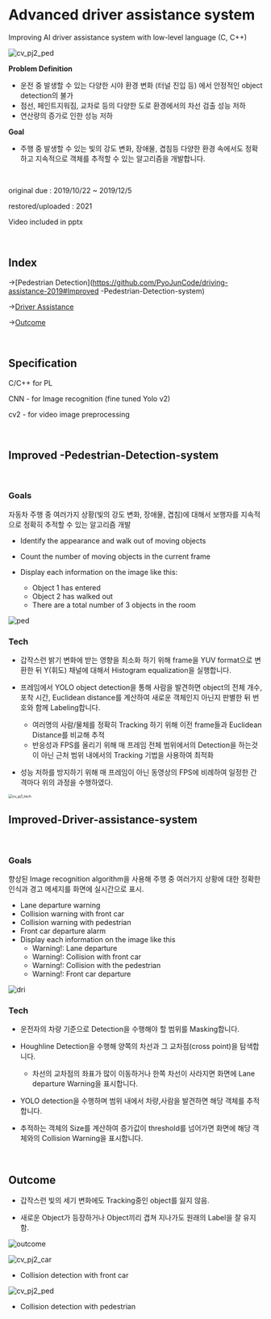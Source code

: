 

# Advanced driver assistance system

Improving AI driver assistance system with low-level language (C, C++)



![cv_pj2_ped](https://user-images.githubusercontent.com/47979730/124393181-33153d80-dd34-11eb-9971-b0e12c17591b.PNG)



**Problem Definition**

- 운전 중 발생할 수 있는 다양한 시야 환경 변화 (터널 진입 등) 에서 안정적인 object detection의 불가
- 점선, 페인트지워짐, 교차로 등의 다양한 도로 환경에서의 차선 검출 성능 저하
-  연산량의 증가로 인한 성능 저하

**Goal**

- 주행 중 발생할 수 있는 빛의 강도 변화, 장애물, 겹침등 다양한 환경 속에서도 정확하고 지속적으로 객체를 추적할 수 있는 알고리즘을 개발합니다. 

<br>

original due : 2019/10/22 ~ 2019/12/5

restored/uploaded : 2021

Video included in pptx

<br>

## Index

->[Pedestrian Detection](https://github.com/PyoJunCode/driving-assistance-2019#Improved -Pedestrian-Detection-system)

->[Driver Assistance](https://github.com/PyoJunCode/driving-assistance-2019#Improved-Driver-assistance-system)

->[Outcome](https://github.com/PyoJunCode/driving-assistance-2019#Outcome)

<br>

## Specification

C/C++ for PL

CNN - for Image recognition (fine tuned Yolo v2)

cv2 - for video image preprocessing

<br>

## Improved -Pedestrian-Detection-system

<br>

### Goals

자동차 주행 중 여러가지 상황(빛의 강도 변화, 장애물, 겹침)에 대해서 보행자를 지속적으로 정확히 추적할 수 있는 알고리즘 개발



- Identify the appearance and walk out of moving objects

- Count the number of moving objects in the current  frame

- Display each information on the image like this:
  - Object 1 has entered
  - Object 2 has walked out
  - There are a total number of 3 objects in the room



![ped](https://user-images.githubusercontent.com/47979730/124393238-6952bd00-dd34-11eb-9bef-a36bccdc642f.PNG)

### Tech

- 갑작스런 밝기 변화에 받는 영향을 최소화 하기 위해 frame을 YUV format으로 변환한 뒤 Y(휘도) 채널에 대해서 Histogram equalization을 실행합니다.

- 프레임에서 YOLO object detection을 통해 사람을 발견하면 object의 전체 개수, 포착 시간, Euclidean distance를 계산하여 새로운 객체인지 아닌지 판별한 뒤 번호와 함께 Labeling합니다.
  - 여러명의 사람/물체를 정확히 Tracking 하기 위해 이전 frame들과 Euclidean Distance를 비교해 추적
  - 반응성과 FPS를 올리기 위해 매 프레임 전체 범위에서의 Detection을 하는것이 아닌 근처 범위 내에서의 Tracking 기법을 사용하여 최적화

- 성능 저하를 방지하기 위해 매 프레임이 아닌 동영상의 FPS에 비례하여 일정한 간격마다 위의 과정을 수행하였다. 



<img src="https://user-images.githubusercontent.com/47979730/123577145-3da07600-d80e-11eb-95b7-89c04f5a72ca.png" alt="cv_pj1_tech" style="zoom:50%;" />

<br>

## Improved-Driver-assistance-system

<br>

### Goals

향상된 Image recognition algorithm을 사용해 주행 중 여러가지 상황에 대한 정확한 인식과 경고 메세지를 화면에 실시간으로 표시.

- Lane departure warning
- Collision warning with front car
- Collision warning with pedestrian
- Front car departure alarm
- Display each information on the image like  this
  - Warning!: Lane departure
  - Warning!: Collision with front car
  - Warning!: Collision with the pedestrian
  - Warning!: Front car departure

![dri](https://user-images.githubusercontent.com/47979730/124393315-d36b6200-dd34-11eb-9241-adebf6c289a4.PNG)

### Tech

- 운전자의 차량 기준으로 Detection을 수행해야 할 범위를 Masking합니다.

- Houghline Detection을 수행해 양쪽의 차선과 그 교차점(cross point)을 탐색합니다. 

  - 차선의 교차점의 좌표가 많이 이동하거나 한쪽 차선이 사라지면 화면에 Lane departure Warning을 표시합니다. 

- YOLO detection을 수행하며 범위 내에서 차량,사람을 발견하면 해당 객체를 추적합니다.

- 추적하는 객체의 Size를 계산하여 증가값이 threshold를 넘어가면 화면에 해당 객체와의 Collision Warning을 표시합니다.



<br>



## Outcome



- 갑작스런 빛의 세기 변화에도 Tracking중인 object를 잃지 않음.

- 새로운 Object가 등장하거나 Object끼리 겹쳐 지나가도 원래의 Label을 잘 유지함.

![outcome](https://user-images.githubusercontent.com/47979730/124393365-21806580-dd35-11eb-9fb2-11fe65dec05c.PNG)





![cv_pj2_car](https://user-images.githubusercontent.com/47979730/123591236-abf13280-d826-11eb-8db5-6a11c624d4d6.PNG)

- Collision detection with front car

![cv_pj2_ped](https://user-images.githubusercontent.com/47979730/123591241-adbaf600-d826-11eb-8d16-89a2ce9341f5.PNG)

- Collision detection with pedestrian

